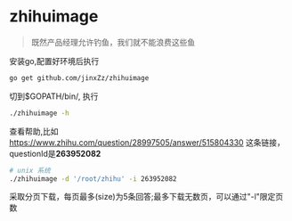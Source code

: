 # zhihuimage

> 既然产品经理允许钓鱼，我们就不能浪费这些鱼

安装go,配置好环境后执行
```bash
go get github.com/jinxZz/zhihuimage
```
切到$GOPATH/bin/, 执行
```bash
./zhihuimage -h
```
查看帮助,比如<https://www.zhihu.com/question/28997505/answer/515804330> 这条链接，questionId是**263952082**
```bash
# unix 系统
./zhihuimage -d '/root/zhihu' -i 263952082
```
采取分页下载，每页最多(size)为5条回答;最多下载无数页，可以通过"-l"限定页数